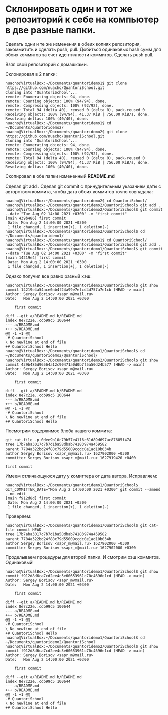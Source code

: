 # Склонировать один и тот же репозиторий к себе на компьютер в две разные папки. 
Сделать одни и те же изменения в обеих копиях репозитория, закоммитить и сделать push, pull. 
Добиться одинаковых hash сумм для обоих коммитов за счет идентичности коммитов. Сделать push pull.

Взял свой репозиторий с домашками. 

Склонировал в 2 папки:
```
nuacho@VirtualBox:~/Documents/quantoridemo1$ git clone https://github.com/nuacho/QuantoriSchool.git
Cloning into 'QuantoriSchool'...
remote: Enumerating objects: 94, done.
remote: Counting objects: 100% (94/94), done.
remote: Compressing objects: 100% (92/92), done.
remote: Total 94 (delta 40), reused 0 (delta 0), pack-reused 0
Receiving objects: 100% (94/94), 41.37 KiB | 756.00 KiB/s, done.
Resolving deltas: 100% (40/40), done.
nuacho@VirtualBox:~/Documents/quantoridemo1$ cd ~/Documents/quantoridemo2/
nuacho@VirtualBox:~/Documents/quantoridemo2$ git clone https://github.com/nuacho/QuantoriSchool.git
Cloning into 'QuantoriSchool'...
remote: Enumerating objects: 94, done.
remote: Counting objects: 100% (94/94), done.
remote: Compressing objects: 100% (92/92), done.
remote: Total 94 (delta 40), reused 0 (delta 0), pack-reused 0
Receiving objects: 100% (94/94), 41.37 KiB | 756.00 KiB/s, done.
Resolving deltas: 100% (40/40), done.

```

Скопировал в обе папки измененный **README.md**

Сделал git add .
Сделал git commit с принудительным указанием даты с авторством коммита, чтобы дата обоих коммитов точно совпадала:

```
nuacho@VirtualBox:~/Documents/quantoridemo2$ cd QuantoriSchool/
nuacho@VirtualBox:~/Documents/quantoridemo2/QuantoriSchool$ git add .
nuacho@VirtualBox:~/Documents/quantoridemo2/QuantoriSchool$ git commit --date "Tue Aug 02 14:00 2021 +0300" -m "first commit"
[main 439b486] first commit
 Date: Mon Aug 2 14:00:00 2021 +0300
 1 file changed, 1 insertion(+), 1 deletion(-)
nuacho@VirtualBox:~/Documents/quantoridemo2/QuantoriSchool$ cd ~/Documents/quantoridemo1/
nuacho@VirtualBox:~/Documents/quantoridemo1$ cd QuantoriSchool/
nuacho@VirtualBox:~/Documents/quantoridemo1/QuantoriSchool$ git add .
nuacho@VirtualBox:~/Documents/quantoridemo1/QuantoriSchool$ git commit --date "Tue Aug 02 14:00 2021 +0300" -m "first commit"
[main 14219e4] first commit
 Date: Mon Aug 2 14:00:00 2021 +0300
 1 file changed, 1 insertion(+), 1 deletion(-)

```
Однако получил все равно разный хэш:

```
nuacho@VirtualBox:~/Documents/quantoridemo1/QuantoriSchool$ git show
commit 14219e4a54ace0ab4f24a99e7efcd4d757a7e1cb (HEAD -> main)
Author: Sergey Borisov <sapr_m@mail.ru>
Date:   Mon Aug 2 14:00:00 2021 +0300

    first commit

diff --git a/README.md b/README.md
index 8e7c22e..cdb99c5 100644
--- a/README.md
+++ b/README.md
@@ -1 +1 @@
-# QuantoriSchool
\ No newline at end of file
+# QuantoriSchool Hello
nuacho@VirtualBox:~/Documents/quantoridemo1/QuantoriSchool$ cd ~/Documents/quantoridemo2/QuantoriSchool/
nuacho@VirtualBox:~/Documents/quantoridemo2/QuantoriSchool$ git show
commit 439b486d96564a12c90471a0d0b7f5a50d24b577 (HEAD -> main)
Author: Sergey Borisov <sapr_m@mail.ru>
Date:   Mon Aug 2 14:00:00 2021 +0300

    first commit

diff --git a/README.md b/README.md
index 8e7c22e..cdb99c5 100644
--- a/README.md
+++ b/README.md
@@ -1 +1 @@
-# QuantoriSchool
\ No newline at end of file
+# QuantoriSchool Hello

```

Посмотрим содержимое блоба нашего коммита:
```
git cat-file -p 0dee9b10c79b57e4116c61d89d697ac87685f474
tree 17b7aba3017c7b7d1ba58dbab74183974a459582
parent 7784a322bd24f88c79d55009ccdc0e1ad10b034b
author Sergey Borisov <sapr_m@mail.ru> 1627902000 +0300
committer Sergey Borisov <sapr_m@mail.ru> 1627919420 +0400

first commit

```
Имеем отличающуюся дату у комиттера от дата автора.
Исправляем:
```
nuacho@VirtualBox:~/Documents/quantoridemo1/QuantoriSchool$ GIT_COMMITTER_DATE="Mon Aug 2 14:00:00 2021 +0300" git commit --amend --no-edit
[main f912d8d] first commit
 Date: Mon Aug 2 14:00:00 2021 +0300
 1 file changed, 1 insertion(+), 1 deletion(-)

```
Проверяем:

```
nuacho@VirtualBox:~/Documents/quantoridemo1/QuantoriSchool$ git cat-file commit HEAD
tree 17b7aba3017c7b7d1ba58dbab74183974a459582
parent 7784a322bd24f88c79d55009ccdc0e1ad10b034b
author Sergey Borisov <sapr_m@mail.ru> 1627902000 +0300
committer Sergey Borisov <sapr_m@mail.ru> 1627902000 +0300

```

Проделываем процедуры для второй папки. И смотрим хэш коммитов. Одинаковый!


```
nuacho@VirtualBox:~/Documents/quantoridemo1/QuantoriSchool$ git show
commit f912d8d6ca7cd2ee4c3e60653961c70c4696e1cd (HEAD -> main)
Author: Sergey Borisov <sapr_m@mail.ru>
Date:   Mon Aug 2 14:00:00 2021 +0300

    first commit

diff --git a/README.md b/README.md
index 8e7c22e..cdb99c5 100644
--- a/README.md
+++ b/README.md
@@ -1 +1 @@
-# QuantoriSchool
\ No newline at end of file
+# QuantoriSchool Hello
nuacho@VirtualBox:~/Documents/quantoridemo1/QuantoriSchool$ cd ~/Documents/quantoridemo2/QuantoriSchool
nuacho@VirtualBox:~/Documents/quantoridemo2/QuantoriSchool$ git show
commit f912d8d6ca7cd2ee4c3e60653961c70c4696e1cd (HEAD -> main)
Author: Sergey Borisov <sapr_m@mail.ru>
Date:   Mon Aug 2 14:00:00 2021 +0300

    first commit

diff --git a/README.md b/README.md
index 8e7c22e..cdb99c5 100644
--- a/README.md
+++ b/README.md
@@ -1 +1 @@
-# QuantoriSchool
\ No newline at end of file
+# QuantoriSchool Hello

```

